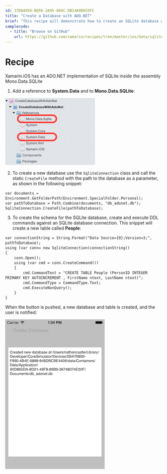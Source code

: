 ```yaml
---
id: 37D84956-B056-2A95-604C-DB14A9D655FC
title: "Create a Database with ADO.NET"
brief: "This recipe will demonstrate how to create an SQLite database with ADO.NET."
samplecode:
  - title: "Browse on GitHub" 
    url: https://github.com/xamarin/recipes/tree/master/ios/data/sqlite/create_a_database_with_ado.net
---
```


<a name="Recipe" class="injected"></a>


# Recipe

Xamarin.iOS has an ADO.NET implementation of SQLite inside the assembly
Mono.Data.SQLite

<ol start="1"><li>Add a reference to <strong>System.Data</strong> and to <strong>Mono.Data.SQLite</strong>:</li></ol>


 ![](Images/Xam_Studio.png)

<ol start="2"><li>To create a new database use the <code>SqliteConnection</code> class and call the static <code>CreateFile</code> method with the path to the database as a
parameter, as shown in the following snippet:</li></ol>

```
var documents = Environment.GetFolderPath(Environment.SpecialFolder.Personal);
var pathToDatabase = Path.Combine(documents, "db_adonet.db");
SqliteConnection.CreateFile(pathToDatabase);
```

<ol start="3"><li>To create the schema for the SQLite database, create and execute DDL
commands against an SQLite database connection. This snippet will create a new
table called <strong>People</strong>:</li></ol>

```
var connectionString = String.Format("Data Source={0};Version=3;", pathToDatabase);
using (var conn= new SqliteConnection(connectionString))
{
    conn.Open();
    using (var cmd = conn.CreateCommand())
    {
        cmd.CommandText = "CREATE TABLE People (PersonID INTEGER PRIMARY KEY AUTOINCREMENT , FirstName ntext, LastName ntext)";
        cmd.CommandType = CommandType.Text;
        cmd.ExecuteNonQuery();
    }
}
```

When the button is pushed, a new database and table is created, and the user
is notified:

 ![](Images/iOS_ADONet.png)

